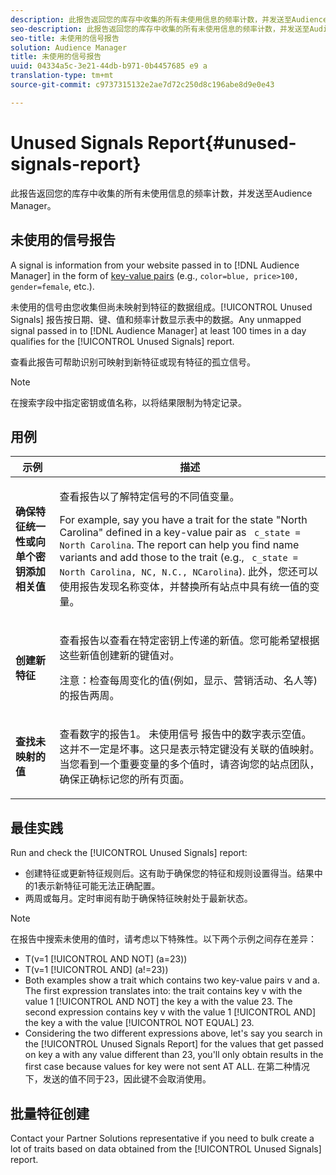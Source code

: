 ```yaml
---
description: 此报告返回您的库存中收集的所有未使用信息的频率计数，并发送至Audience Manager。
seo-description: 此报告返回您的库存中收集的所有未使用信息的频率计数，并发送至Audience Manager。
seo-title: 未使用的信号报告
solution: Audience Manager
title: 未使用的信号报告
uuid: 04334a5c-3e21-44db-b971-0b4457685 e9 a
translation-type: tm+mt
source-git-commit: c9737315132e2ae7d72c250d8c196abe8d9e0e43

---
```



# Unused Signals Report{#unused-signals-report}

此报告返回您的库存中收集的所有未使用信息的频率计数，并发送至Audience Manager。

<!-- 

c_unused_signals.xml

 -->

## 未使用的信号报告

A signal is information from your website passed in to [!DNL Audience Manager] in the form of [key-value pairs](../../reference/key-value-pairs-explained.md) (e.g., `color=blue, price>100, gender=female`, etc.).

未使用的信号由您收集但尚未映射到特征的数据组成。[!UICONTROL Unused Signals] 报告按日期、键、值和频率计数显示表中的数据。Any unmapped signal passed in to [!DNL Audience Manager] at least 100 times in a day qualifies for the [!UICONTROL Unused Signals] report.

查看此报告可帮助识别可映射到新特征或现有特征的孤立信号。

>[!NOTE]
>
>在搜索字段中指定密钥或值名称，以将结果限制为特定记录。

## 用例

<table id="table_E5EE0EC078E14EF4B197243488517A2D"> 
 <thead> 
  <tr> 
   <th colname="col1" class="entry"> 示例 </th> 
   <th colname="col2" class="entry"> 描述 </th> 
  </tr> 
 </thead>
 <tbody> 
  <tr> 
   <td colname="col1"> <p><b>确保特征统一性或向单个密钥添加相关值</b> </p> </td> 
   <td colname="col2"> <p>查看报告以了解特定信号的不同值变量。 </p> <p>For example, say you have a trait for the state "North Carolina" defined in a key-value pair as <code> c_state = North Carolina</code>. The report can help you find name variants and add those to the trait (e.g., <code> c_state = North Carolina, NC, N.C., NCarolina</code>). 此外，您还可以使用报告发现名称变体，并替换所有站点中具有统一值的变量。 </p> <p> </p> </td> 
  </tr> 
  <tr> 
   <td colname="col1"> <p><b>创建新特征</b> </p> </td> 
   <td colname="col2"> <p>查看报告以查看在特定密钥上传递的新值。您可能希望根据这些新值创建新的键值对。 </p> <p> <p>注意：检查每周变化的值(例如，显示、营销活动、名人等)的报告两周。 </p> </p> </td> 
  </tr> 
  <tr> 
   <td colname="col1"> <p><b>查找未映射的值</b> </p> </td> 
   <td colname="col2"> <p>查看数字的报告1。<span class="wintitle"> 未使用信号</span> 报告中的数字表示空值。这并不一定是坏事。这只是表示特定键没有关联的值映射。当您看到一个重要变量的多个值时，请咨询您的站点团队，确保正确标记您的所有页面。 </p> </td> 
  </tr> 
 </tbody> 
</table>

## 最佳实践

Run and check the [!UICONTROL Unused Signals] report:

* 创建特征或更新特征规则后。这有助于确保您的特征和规则设置得当。结果中的1表示新特征可能无法正确配置。
* 两周或每月。定时审阅有助于确保特征映射处于最新状态。

>[!NOTE]
>
>在报告中搜索未使用的值时，请考虑以下特殊性。以下两个示例之间存在差异：

* T(v=1 [!UICONTROL AND NOT] (a=23))
* T(v=1 [!UICONTROL AND] (a!=23))
* Both examples show a trait which contains two key-value pairs v and a. The first expression translates into: the trait contains key v with the value 1 [!UICONTROL AND NOT] the key a with the value 23. The second expression contains key v with the value 1 [!UICONTROL AND] the key a with the value [!UICONTROL NOT EQUAL] 23.
* Considering the two different expressions above, let&#39;s say you search in the [!UICONTROL Unused Signals Report] for the values that get passed on key a with any value different than 23, you&#39;ll only obtain results in the first case because values for key were not sent AT ALL. 在第二种情况下，发送的值不同于23，因此键不会取消使用。

## 批量特征创建

Contact your Partner Solutions representative if you need to bulk create a lot of traits based on data obtained from the [!UICONTROL Unused Signals] report.
